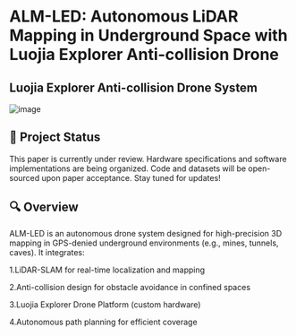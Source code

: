 # ALM-LED: Autonomous LiDAR Mapping in Underground Space with Luojia Explorer Anti-collision Drone
## Luojia Explorer Anti-collision Drone System
![image](https://github.com/user-attachments/assets/e372784e-57c5-418e-91f2-0dc9b83d95ce)

## 📜 Project Status

This paper is currently under review.​​ Hardware specifications and software implementations are being organized. ​Code and datasets will be open-sourced upon paper acceptance.​​
 Stay tuned for updates! 

## 🔍 Overview

​ALM-LED​ is an autonomous drone system designed for ​high-precision 3D mapping in GPS-denied underground environments​ (e.g., mines, tunnels, caves). It integrates:

​1.LiDAR-SLAM​ for real-time localization and mapping

​2.Anti-collision design​ for obstacle avoidance in confined spaces

​3.Luojia Explorer Drone Platform​ (custom hardware)

​4.Autonomous path planning​ for efficient coverage
